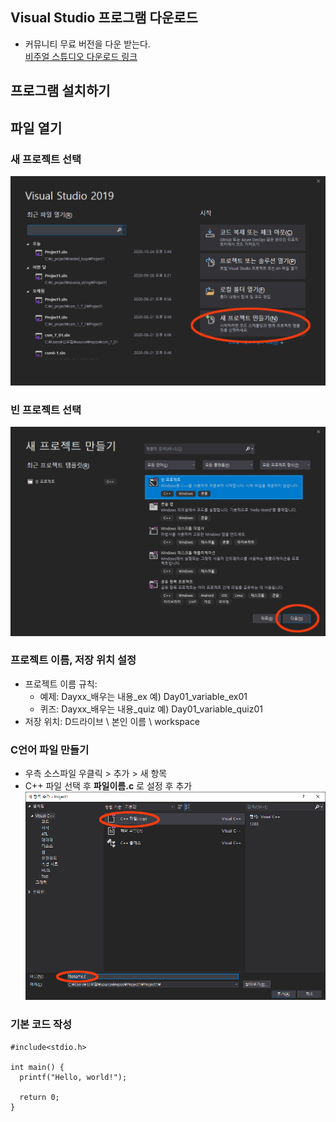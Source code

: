 ## Visual Studio 프로그램 다운로드
* 커뮤니티 무료 버전을 다운 받는다.  
  [비주얼 스튜디오 다운로드 링크](https://visualstudio.microsoft.com/ko/downloads/)

## 프로그램 설치하기

## 파일 열기
### 새 프로젝트 선택
![새프로젝트](새프로젝트.png)

### 빈 프로젝트 선택
![빈프로젝트](빈프로젝트.png)

### 프로젝트 이름, 저장 위치 설정
- 프로젝트 이름 규칙: 
  - 예제: Dayxx_배우는 내용_ex 예) Day01_variable_ex01
  - 퀴즈: Dayxx_배우는 내용_quiz 예) Day01_variable_quiz01
- 저장 위치: D드라이브 \ 본인 이름 \ workspace

### C언어 파일 만들기
- 우측 소스파일 우클릭 > 추가 > 새 항목 
- C++ 파일 선택 후 **파일이름.c** 로 설정 후 추가
![씨언어파일](씨언어파일.png)

### 기본 코드 작성
```
#include<stdio.h>

int main() {
  printf("Hello, world!");

  return 0;
}
```
